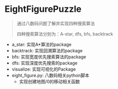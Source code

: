 # EightFigurePuzzle
> 通过八数码问题了解并实现四种搜索算法
>
> 四种搜索算法分别为：A-star, dfs, bfs, backtrack

- a_star: 实现A*算法的package
- backtrack: 实现回溯算法的package
- bfs: 实现宽度优先搜索算法的package
- dfs: 实现深度优先搜索的package
- visualize: 实现可视化的Package
- eight_figure.py: 八数码相关python脚本
    - 实现创建地图/0的移动相关函数
